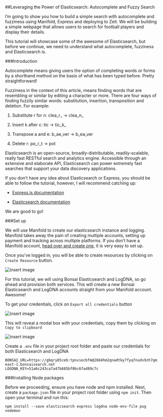 ##Leveraging the Power of Elasticsearch: Autocomplete and Fuzzy Search

I’m going to show you how to build a simple search with autocomplete and fuzziness using Manifold, Express and deploying to Zeit. We will be building a simple webpage that allows users to search for football players and display their details.

This tutorial will showcase some of the awesome of Elasticsearch, but before we continue, we need to understand what autocomplete, fuzziness and Elasticsearch is. 

###Introduction

Autocomplete means giving users the option of completing words or forms by a shorthand method on the basis of what has been typed before. Pretty straightforward!

Fuzziness in the context of this article, means finding words that are resembling or similar by editing a character or more. There are four ways of finding fuzzily similar words: substitution, insertion, transposition and deletion. For example:

1. Substitute r for n: clea_r_ → clea_n_

2. Insert k after c: tic → tic_k_

3. Transpose a and e: b_ae_ver → b_ea_ver

4. Delete r: po_r_t → pot

Elasticsearch is an open-source, broadly-distributable, readily-scalable, really fast RESTful search and analytics engine. Accessible through an extensive and elaborate API, Elasticsearch can power extremely fast searches that support your data discovery applications.

If you don’t have any idea about Elasticsearch or Express, you should be able to follow the tutorial, however, I will recommend catching up:

- [Express.js documentation]()

- [Elasticsearch documentation]()

We are good to go!

###Set up

We will use Manifold to create our elasticsearch instance and logging. Manifold takes away the pain of creating multiple accounts, setting up payment and tracking across multiple platforms. If you don’t have a Manifold account, [head over and create one](), it is very easy to set up.

Once you’ve logged in, you will be able to create resources by clicking on `Create Resource` button.

![insert image]()

For this tutorial, we will using Bonsai Elasticsearch and LogDNA, so go ahead and provision both services. This will create a new Bonsai Elasticsearch and LogDNA accounts straight from your Manifold account. Awesome!

To get your credentials, click on `Export all credentials` button

![insert image]()

This will reveal a modal box with your credentials, copy them by clicking on `Copy to clipboard`

![insert image]()

Create a `.env` file in your project root folder and paste our credentials for both Elasticsearch and LogDNA

```
BONSAI_URL=https://gbqry85ceb:tpnviecbfm@2684hm2qnadtky7fyq7nudv9zh7qm.us-east-1.bonsaisearch.net
LOGDNA_KEY=51a6c243ca7a47b685bf0bc6fad89c7c

```

###Installing Node packages

Before we proceeding, ensure you have node and npm installed. Next, create a `package.json` file in your project root folder using `npm init`. Then open your terminal and run this:

```
npm install --save elasticsearch express logdna node-env-file pug nodemon
```

